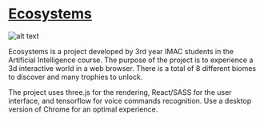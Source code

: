 # [Ecosystems](https://bit.ly/2Tek31d)

![alt text](https://files.metter-rothan.fr/ecosystems/desert/preview_001.png)

Ecosystems is a project developed by 3rd year IMAC students in the Artificial Intelligence course. The purpose of the project is to experience a 3d interactive world in a web browser. There is a total of 8 different biomes to discover and many trophies to unlock.

The project uses three.js for the rendering, React/SASS for the user interface, and tensorflow for voice commands recognition. Use a desktop version of Chrome for an optimal experience.
